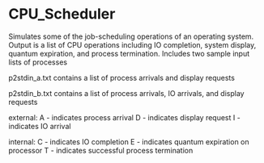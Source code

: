 # CPU_Scheduler

Simulates some of the job-scheduling operations of an operating system. Output is a list of CPU operations including IO completion, system display, quantum expiration, and process termination. Includes two sample input lists of processes

p2stdin_a.txt contains a list of process arrivals and display requests

p2stdin_b.txt contains a list of process arrivals, IO arrivals, and display requests

external:
A - indicates process arrival
D - indicates display request
I - indicates IO arrival

internal:
C - indicates IO completion
E - indicates quantum expiration on processor
T - indicates successful process termination
